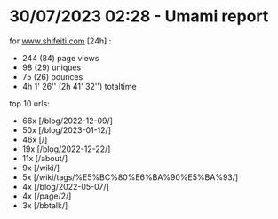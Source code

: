 # 30/07/2023 02:28 - Umami report
for www.shifeiti.com [24h] :

 - 244 (84) page views
 - 98 (29) uniques
 - 75 (26) bounces
 - 4h 1' 26'' (2h 41' 32'') totaltime


top 10 urls:
 - 66x [/blog/2022-12-09/]
 - 50x [/blog/2023-01-12/]
 - 46x [/]
 - 19x [/blog/2022-12-22/]
 - 11x [/about/]
 - 9x [/wiki/]
 - 5x [/wiki/tags/%E5%BC%80%E6%BA%90%E5%BA%93/]
 - 4x [/blog/2022-05-07/]
 - 4x [/page/2/]
 - 3x [/bbtalk/]


